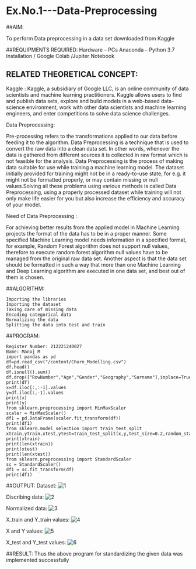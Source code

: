 # Ex.No.1---Data-Preprocessing
##AIM:

To perform Data preprocessing in a data set downloaded from Kaggle

##REQUIPMENTS REQUIRED:
Hardware – PCs
Anaconda – Python 3.7 Installation / Google Colab /Jupiter Notebook

## RELATED THEORETICAL CONCEPT:

Kaggle :
Kaggle, a subsidiary of Google LLC, is an online community of data scientists and machine learning practitioners. Kaggle allows users to find and publish data sets, explore and build models in a web-based data-science environment, work with other data scientists and machine learning engineers, and enter competitions to solve data science challenges.

Data Preprocessing:

Pre-processing refers to the transformations applied to our data before feeding it to the algorithm. Data Preprocessing is a technique that is used to convert the raw data into a clean data set. In other words, whenever the data is gathered from different sources it is collected in raw format which is not feasible for the analysis.
Data Preprocessing is the process of making data suitable for use while training a machine learning model. The dataset initially provided for training might not be in a ready-to-use state, for e.g. it might not be formatted properly, or may contain missing or null values.Solving all these problems using various methods is called Data Preprocessing, using a properly processed dataset while training will not only make life easier for you but also increase the efficiency and accuracy of your model.

Need of Data Preprocessing :

For achieving better results from the applied model in Machine Learning projects the format of the data has to be in a proper manner. Some specified Machine Learning model needs information in a specified format, for example, Random Forest algorithm does not support null values, therefore to execute random forest algorithm null values have to be managed from the original raw data set.
Another aspect is that the data set should be formatted in such a way that more than one Machine Learning and Deep Learning algorithm are executed in one data set, and best out of them is chosen.


##ALGORITHM:
~~~
Importing the libraries
Importing the dataset
Taking care of missing data
Encoding categorical data
Normalizing the data
Splitting the data into test and train
~~~

##PROGRAM:
~~~
Register Number: 212221240027
Name: Manoj M
import pandas as pd
df=pd.read_csv("/content/Churn_Modelling.csv")
df.head()
df.isnull().sum()
df.drop(["RowNumber","Age","Gender","Geography","Surname"],inplace=True,axis=1)
print(df)
x=df.iloc[:,:-1].values
y=df.iloc[:,-1].values
print(x)
print(y)
from sklearn.preprocessing import MinMaxScaler
scaler = MinMaxScaler()
df1 = pd.DataFrame(scaler.fit_transform(df))
print(df1)
from sklearn.model_selection import train_test_split
xtrain,ytrain,xtest,ytest=train_test_split(x,y,test_size=0.2,random_state=2)
print(xtrain)
print(len(xtrain))
print(xtest)
print(len(xtest))
from sklearn.preprocessing import StandardScaler
sc = StandardScaler()
df1 = sc.fit_transform(df)
print(df1)
~~~

##OUTPUT:
Dataset:
![1](https://user-images.githubusercontent.com/94588708/191963811-bee2f8c7-ce05-46e9-b28a-fcb8e5aabd25.png)


Discribing data:
![2](https://user-images.githubusercontent.com/94588708/191963949-13e0ea3c-8820-47dc-8b71-f93c4cb257e5.png)

Normalized data:
![3](https://user-images.githubusercontent.com/94588708/191964075-96fd10fc-1c01-4f54-bdff-61fd42fe778e.png)

X_train and Y_train values:
![4](https://user-images.githubusercontent.com/94588708/191964284-bc80a1e8-a6e3-46fd-948e-1acab41aecc2.png)

X and Y values:
![5](https://user-images.githubusercontent.com/94588708/191964357-1401392c-be0f-4221-b4a7-8575fb09d58d.png)

X_test and Y_test values:
![6](https://user-images.githubusercontent.com/94588708/191964418-f260849e-d19a-4a5c-8f03-efbc22855277.png)


##RESULT:
Thus the above program for standardizing the given data was implemented successfully
